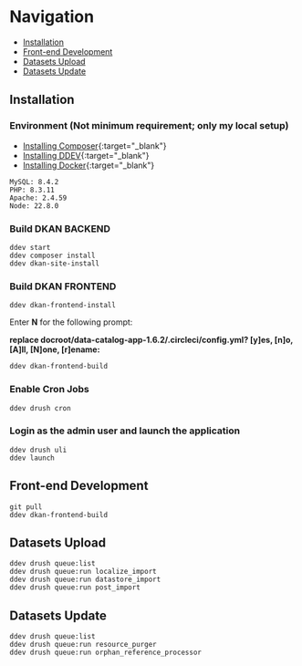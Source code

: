 # Navigation
- [Installation](#installation)
- [Front-end Development](#front-end-development)
- [Datasets Upload](#datasets-upload)
- [Datasets Update](#datasets-update)

## Installation

### Environment (Not minimum requirement; only my local setup)
- [Installing Composer](https://getcomposer.org/doc/00-intro.md#installation-linux-unix-osx){:target="_blank"}
- [Installing DDEV](https://ddev.readthedocs.io/en/latest/users/install/ddev-installation/){:target="_blank"}
- [Installing Docker](https://ddev.readthedocs.io/en/latest/users/install/docker-installation/){:target="_blank"}
```
MySQL: 8.4.2
PHP: 8.3.11
Apache: 2.4.59
Node: 22.8.0
```

### Build DKAN BACKEND

```
ddev start
ddev composer install
ddev dkan-site-install
```

### Build DKAN FRONTEND
```
ddev dkan-frontend-install
```
Enter **N** for the following prompt:

**replace docroot/data-catalog-app-1.6.2/.circleci/config.yml? [y]es, [n]o, [A]ll, [N]one, [r]ename:**
```
ddev dkan-frontend-build
```

### Enable Cron Jobs
```
ddev drush cron
```

### Login as the admin user and launch the application

```
ddev drush uli
ddev launch
```

## Front-end Development
```
git pull
ddev dkan-frontend-build
```

## Datasets Upload

```
ddev drush queue:list
ddev drush queue:run localize_import
ddev drush queue:run datastore_import
ddev drush queue:run post_import
```

## Datasets Update

```
ddev drush queue:list
ddev drush queue:run resource_purger
ddev drush queue:run orphan_reference_processor
```
